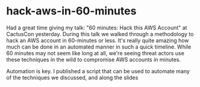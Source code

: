 # hack-aws-in-60-minutes

Had a great time giving my talk: "60 minutes: Hack this AWS Account" at CactusCon yesterday. During this talk we walked through a methodology to hack an AWS account in 60-minutes or less. It's really quite amazing how much can be done in an automated manner in such a quick timeline. While 60 minutes may not seem like long at all, we're seeing threat actors use these techniques in the wild to compromise AWS accounts in minutes.

Automation is key. I published a script that can be used to automate many of the techniques we discussed, and along the slides
